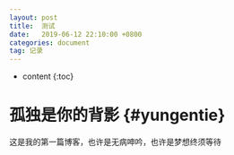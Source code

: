 ```yaml
---
layout: post
title:  测试
date:   2019-06-12 22:10:00 +0800
categories: document
tag: 记录
---
```


* content
{:toc}


孤独是你的背影			{#yungentie}
====================================
这是我的第一篇博客，也许是无病呻吟，也许是梦想终须等待
